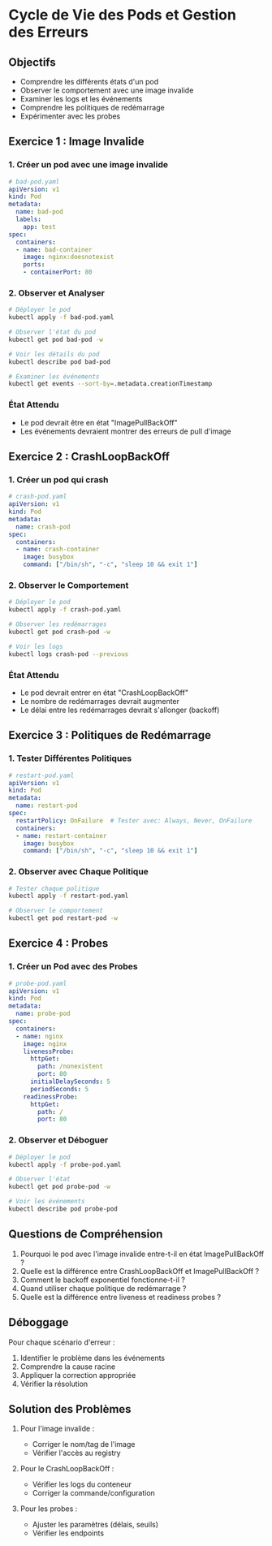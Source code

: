 # Cycle de Vie des Pods et Gestion des Erreurs

## Objectifs

- Comprendre les différents états d'un pod
- Observer le comportement avec une image invalide
- Examiner les logs et les événements
- Comprendre les politiques de redémarrage
- Expérimenter avec les probes

## Exercice 1 : Image Invalide

### 1. Créer un pod avec une image invalide

```yaml
# bad-pod.yaml
apiVersion: v1
kind: Pod
metadata:
  name: bad-pod
  labels:
    app: test
spec:
  containers:
  - name: bad-container
    image: nginx:doesnotexist
    ports:
    - containerPort: 80
```

### 2. Observer et Analyser

```bash
# Déployer le pod
kubectl apply -f bad-pod.yaml

# Observer l'état du pod
kubectl get pod bad-pod -w

# Voir les détails du pod
kubectl describe pod bad-pod

# Examiner les événements
kubectl get events --sort-by=.metadata.creationTimestamp
```

### État Attendu

- Le pod devrait être en état "ImagePullBackOff"
- Les événements devraient montrer des erreurs de pull d'image

## Exercice 2 : CrashLoopBackOff

### 1. Créer un pod qui crash

```yaml
# crash-pod.yaml
apiVersion: v1
kind: Pod
metadata:
  name: crash-pod
spec:
  containers:
  - name: crash-container
    image: busybox
    command: ["/bin/sh", "-c", "sleep 10 && exit 1"]
```

### 2. Observer le Comportement

```bash
# Déployer le pod
kubectl apply -f crash-pod.yaml

# Observer les redémarrages
kubectl get pod crash-pod -w

# Voir les logs
kubectl logs crash-pod --previous
```

### État Attendu

- Le pod devrait entrer en état "CrashLoopBackOff"
- Le nombre de redémarrages devrait augmenter
- Le délai entre les redémarrages devrait s'allonger (backoff)

## Exercice 3 : Politiques de Redémarrage

### 1. Tester Différentes Politiques

```yaml
# restart-pod.yaml
apiVersion: v1
kind: Pod
metadata:
  name: restart-pod
spec:
  restartPolicy: OnFailure  # Tester avec: Always, Never, OnFailure
  containers:
  - name: restart-container
    image: busybox
    command: ["/bin/sh", "-c", "sleep 10 && exit 1"]
```

### 2. Observer avec Chaque Politique

```bash
# Tester chaque politique
kubectl apply -f restart-pod.yaml

# Observer le comportement
kubectl get pod restart-pod -w
```

## Exercice 4 : Probes

### 1. Créer un Pod avec des Probes

```yaml
# probe-pod.yaml
apiVersion: v1
kind: Pod
metadata:
  name: probe-pod
spec:
  containers:
  - name: nginx
    image: nginx
    livenessProbe:
      httpGet:
        path: /nonexistent
        port: 80
      initialDelaySeconds: 5
      periodSeconds: 5
    readinessProbe:
      httpGet:
        path: /
        port: 80
```

### 2. Observer et Déboguer

```bash
# Déployer le pod
kubectl apply -f probe-pod.yaml

# Observer l'état
kubectl get pod probe-pod -w

# Voir les événements
kubectl describe pod probe-pod
```

## Questions de Compréhension

1. Pourquoi le pod avec l'image invalide entre-t-il en état ImagePullBackOff ?
2. Quelle est la différence entre CrashLoopBackOff et ImagePullBackOff ?
3. Comment le backoff exponentiel fonctionne-t-il ?
4. Quand utiliser chaque politique de redémarrage ?
5. Quelle est la différence entre liveness et readiness probes ?

## Déboggage

Pour chaque scénario d'erreur :

1. Identifier le problème dans les événements
2. Comprendre la cause racine
3. Appliquer la correction appropriée
4. Vérifier la résolution

## Solution des Problèmes

1. Pour l'image invalide :
    - Corriger le nom/tag de l'image
    - Vérifier l'accès au registry

2. Pour le CrashLoopBackOff :
    - Vérifier les logs du conteneur
    - Corriger la commande/configuration

3. Pour les probes :
    - Ajuster les paramètres (délais, seuils)
    - Vérifier les endpoints